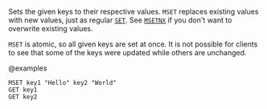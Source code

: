 Sets the given keys to their respective values.
`MSET` replaces existing values with new values, just as regular [`SET`](/commands/set).
See [`MSETNX`](/commands/msetnx) if you don't want to overwrite existing values.

`MSET` is atomic, so all given keys are set at once.
It is not possible for clients to see that some of the keys were updated while
others are unchanged.

@examples

```cli
MSET key1 "Hello" key2 "World"
GET key1
GET key2
```

